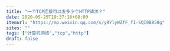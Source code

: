 ```yaml
---
title: "一个TCP连接可以发多少个HTTP请求？"
date: 2020-05-29T19:37:16+08:00
itemurl: "https://mp.weixin.qq.com/s/y9YlyWZfF_fI-SQI0B850g"
sites: ""
tags: ["计算机网络","tcp","http"]
draft: false
---
```


